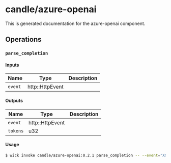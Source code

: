 # candle/azure-openai

This is generated documentation for the azure-openai component.


## Operations

### `parse_completion`

#### Inputs

| Name | Type | Description |
| ---- | ---- | ----------- |
| `event` | http::HttpEvent |  |


#### Outputs

| Name | Type | Description |
| ---- | ---- | ----------- |
| `event` | http::HttpEvent |  |
| `tokens` | u32 |  |

#### Usage

```bash
$ wick invoke candle/azure-openai:0.2.1 parse_completion -- --event="XXX"
```

